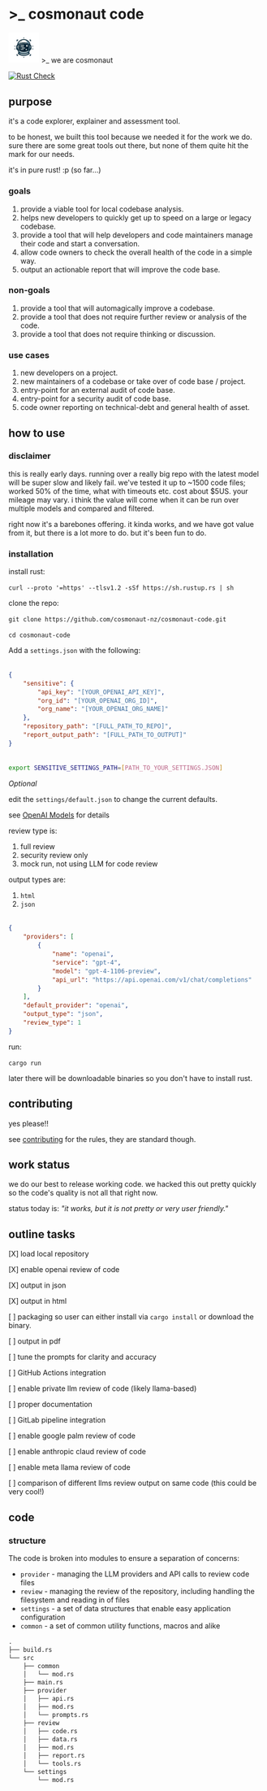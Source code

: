 # >_ cosmonaut code

<img src="assets/img/cosmonaut_logo_trans.png" width="12%" height="12%"> >_ we are cosmonaut

[![Rust Check](https://github.com/cosmonaut-nz/cosmonaut-code/actions/workflows/rust-check.yml/badge.svg)](https://github.com/cosmonaut-nz/cosmonaut-code/actions/workflows/rust-check.yml)

## purpose

it's a code explorer, explainer and assessment tool.

to be honest, we built this tool because we needed it for the work we do. sure there are some great tools out there, but none of them quite hit the mark for our needs.

it's in pure rust! :p (so far...)

### goals

1. provide a viable tool for local codebase analysis.
2. helps new developers to quickly get up to speed on a large or legacy codebase.
3. provide a tool that will help developers and code maintainers manage their code and start a conversation.
4. allow code owners to check the overall health of the code in a simple way.
5. output an actionable report that will improve the code base.

### non-goals

1. provide a tool that will automagically improve a codebase.
2. provide a tool that does not require further review or analysis of the code.
3. provide a tool that does not require thinking or discussion.

### use cases

1. new developers on a project.
2. new maintainers of a codebase or take over of code base / project.
3. entry-point for an external audit of code base.
4. entry-point for a security audit of code base.
5. code owner reporting on technical-debt and general health of asset.

## how to use

### disclaimer

this is really early days. running over a really big repo with the latest model will be super slow and likely fail. we've tested it up to ~1500 code files; worked 50% of the time, what with timeouts etc. cost about $5US. your mileage may vary. i think the value will come when it can be run over multiple models and compared and filtered.

right now it's a barebones offering. it kinda works, and we have got value from it, but there is a lot more to do. but it's been fun to do.

### installation

install rust:

`curl --proto '=https' --tlsv1.2 -sSf https://sh.rustup.rs | sh`

clone the repo:

`git clone https://github.com/cosmonaut-nz/cosmonaut-code.git`

`cd cosmonaut-code`

Add a `settings.json` with the following:

```json

{
    "sensitive": {
        "api_key": "[YOUR_OPENAI_API_KEY]",
        "org_id": "[YOUR_OPENAI_ORG_ID]",
        "org_name": "[YOUR_OPENAI_ORG_NAME]"
    },
    "repository_path": "[FULL_PATH_TO_REPO]",
    "report_output_path": "[FULL_PATH_TO_OUTPUT]"
}

```

```bash

export SENSITIVE_SETTINGS_PATH=[PATH_TO_YOUR_SETTINGS.JSON]

```

_Optional_

edit the `settings/default.json` to change the current defaults.

see [OpenAI Models](https://platform.openai.com/docs/models/gpt-4-and-gpt-4-turbo) for details

review type is:

1. full review
2. security review only
3. mock run, not using LLM for code review

output types are:

1. `html`
2. `json`

```json

{
    "providers": [
        {
            "name": "openai",
            "service": "gpt-4",
            "model": "gpt-4-1106-preview",
            "api_url": "https://api.openai.com/v1/chat/completions"
        }
    ],
    "default_provider": "openai",
    "output_type": "json",
    "review_type": 1
}

```

run:

`cargo run`

later there will be downloadable binaries so you don't have to install rust.

## contributing

yes please!!

see [contributing](CONTRIBUTING.md) for the rules, they are standard though.

## work status

we do our best to release working code. we hacked this out pretty quickly so the code's quality is not all that right now.

status today is: *"it works, but it is not pretty or very user friendly."*

## outline tasks

[X] load local repository

[X] enable openai review of code

[X] output in json

[X] output in html

[ ] packaging so user can either install via `cargo install` or download the binary.

[ ] output in pdf

[ ] tune the prompts for clarity and accuracy

[ ] GitHub Actions integration

[ ] enable private llm review of code (likely llama-based)

[ ] proper documentation

[ ] GitLab pipeline integration

[ ] enable google palm review of code

[ ] enable anthropic claud review of code

[ ] enable meta llama review of code

[ ] comparison of different llms review output on same code (this could be very cool!)

## code

### structure

The code is broken into modules to ensure a separation of concerns:

- `provider` - managing the LLM providers and API calls to review code files
- `review` - managing the review of the repository, including handling the filesystem and reading in of files
- `settings` - a set of data structures that enable easy application configuration
- `common` - a set of common utility functions, macros and alike

```plaintext
.
├── build.rs
└── src
    ├── common
    │   └── mod.rs
    ├── main.rs
    ├── provider
    │   ├── api.rs
    │   ├── mod.rs
    │   └── prompts.rs
    ├── review
    │   ├── code.rs
    │   ├── data.rs
    │   ├── mod.rs
    │   ├── report.rs
    │   └── tools.rs
    └── settings
        └── mod.rs
```
